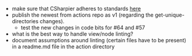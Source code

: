 - make sure that CSharpier adheres to standards [here](https://github.com/Now-Micro/CodeBits/blob/main/.github/copilot-instructions.md)
- publish the newest from actions repo as v1 (regarding the get-unique-directories changes).  
    - test the new changes in code bits for #64 and #57
- what is the best way to handle view/node linting?
- document assumptions around linting (certain files have to be present) in a readme.md file in the action directory